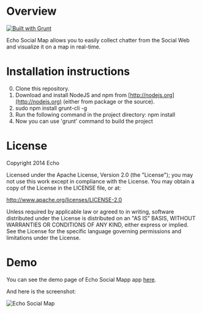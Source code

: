 # Overview

[![Built with Grunt](https://cdn.gruntjs.com/builtwith.png)](http://gruntjs.com/)

Echo Social Map allows you to easily collect chatter from the Social Web and visualize it on a map in real-time.


# Installation instructions

0. Clone this repository.
1. Download and install NodeJS and npm from [http://nodejs.org](http://nodejs.org) (either from package or the source).
2. sudo npm install grunt-cli -g
3. Run the following command in the project directory: npm install
4. Now you can use 'grunt' command to build the project

# License

Copyright 2014 Echo

Licensed under the Apache License, Version 2.0 (the "License"); you may not use this work except in compliance with the License. You may obtain a copy of the License in the LICENSE file, or at:

http://www.apache.org/licenses/LICENSE-2.0

Unless required by applicable law or agreed to in writing, software distributed under the License is distributed on an "AS IS" BASIS, WITHOUT WARRANTIES OR CONDITIONS OF ANY KIND, either express or implied. See the License for the specific language governing permissions and limitations under the License.

# Demo

You can see the demo page of Echo Social Mapp app [here](http://echoappsteam.github.io/EchoSocialMap/).

And here is the screenshot:

![Echo Social Map](http://static.squarespace.com/static/52c5b81de4b0494603ede7e5/t/52f3d840e4b0bdba1c1766b5/1391712332640/conversations-overview.png?format=500w "Echo Social Map Screenshot")
